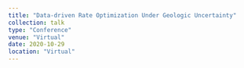 ```yaml
---
title: "Data-driven Rate Optimization Under Geologic Uncertainty"
collection: talk
type: "Conference"
venue: "Virtual"
date: 2020-10-29
location: "Virtual"
---
```



